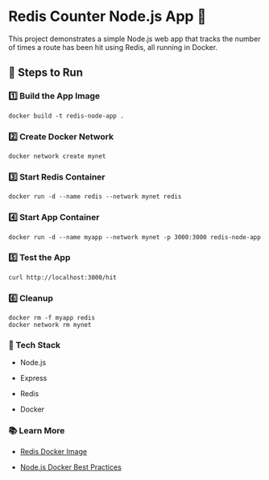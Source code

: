 # Redis Counter Node.js App 🐳

This project demonstrates a simple Node.js web app that tracks the number of times a route has been hit using Redis, all running in Docker.

## 🚀 Steps to Run

### 1️⃣ Build the App Image

```
docker build -t redis-node-app .
```

### 2️⃣ Create Docker Network
```
docker network create mynet
```

### 3️⃣ Start Redis Container
```
docker run -d --name redis --network mynet redis
```

### 4️⃣ Start App Container
```
docker run -d --name myapp --network mynet -p 3000:3000 redis-node-app
```

### 5️⃣ Test the App
```
curl http://localhost:3000/hit
```

### 6️⃣ Cleanup
```
docker rm -f myapp redis
docker network rm mynet
```

### 🔧 Tech Stack
* Node.js

* Express

* Redis

* Docker

### 📚 Learn More
* [Redis Docker Image](https://hub.docker.com/_/redis)

* [Node.js Docker Best Practices](https://github.com/nodejs/docker-node/blob/main/README.md)
